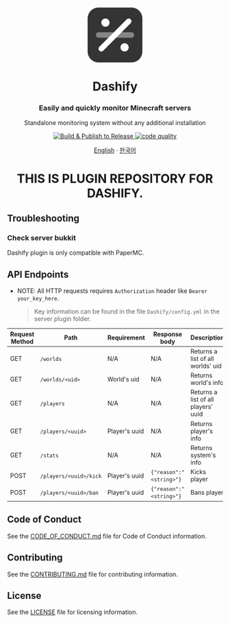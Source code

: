 <p align="center">
  <img width="128" align="center" src="https://github.com/MC-Dashify/plugin/blob/master/.github/assets/logo-512.png">
</p>
<h1 align="center">Dashify</h1>
<h3 align="center">Easily and quickly monitor Minecraft servers</h3>
<p align="center">Standalone monitoring system without any additional installation</p>
<p align="center">
  <a href="https://github.com/MC-Dashify/plugin/actions/workflows/main.yml">
    <img src="https://github.com/MC-Dashify/plugin/actions/workflows/main.yml/badge.svg" alt="Build & Publish to Release" />
  </a>
  <a href="https://app.codacy.com/gh/MC-Dashify/plugin/dashboard?utm_source=gh&utm_medium=referral&utm_content=&utm_campaign=Badge_grade"><img src="https://app.codacy.com/project/badge/Grade/f0e17e2ea7184420b0e8998e0cafd27d" alt="code quality"/></a>
</p>

<p align="center"><a href="https://github.com/MC-Dashify/plugin/blob/master/README.md">English</a> · <a href="https://github.com/MC-Dashify/plugin/blob/master/.github/documents/README.ko_KR.md">한국어</a></p>

<h1 align="center">THIS IS PLUGIN REPOSITORY FOR DASHIFY.</h1>

## Troubleshooting

### Check server bukkit
Dashify plugin is only compatible with PaperMC.

## API Endpoints

- NOTE: All HTTP requests requires `Authorization` header like `Bearer your_key_here`.
  > Key information can be found in the file `Dashify/config.yml` in the server plugin folder.

| Request Method | Path                   | Requirement   | Response body           | Description                         |
|----------------|------------------------|---------------|-------------------------|-------------------------------------|
| GET            | `/worlds`              | N/A           | N/A                     | Returns a list of all worlds' uid   |
| GET            | `/worlds/<uid>`        | World's uid   | N/A                     | Returns world's info                |
| GET            | `/players`             | N/A           | N/A                     | Returns a list of all players' uuid |
| GET            | `/players/<uuid>`      | Player's uuid | N/A                     | Returns player's info               |
| GET            | `/stats`               | N/A           | N/A                     | Returns system's info               |
| POST           | `/players/<uuid>/kick` | Player's uuid | `{"reason":"<string>"}` | Kicks player                        |
| POST           | `/players/<uuid>/ban`  | Player's uuid | `{"reason":"<string>"}` | Bans player                         |

## Code of Conduct

See the [CODE_OF_CONDUCT.md](https://github.com/MC-Dashify/plugin/blob/master/CODE_OF_CONDUCT.md) file for Code of Conduct information.

## Contributing

See the [CONTRIBUTING.md](https://github.com/MC-Dashify/plugin/blob/master/CONTRIBUTING.md) file for contributing information.

## License

See the [LICENSE](https://github.com/MC-Dashify/plugin/blob/master/LICENSE) file for licensing information.